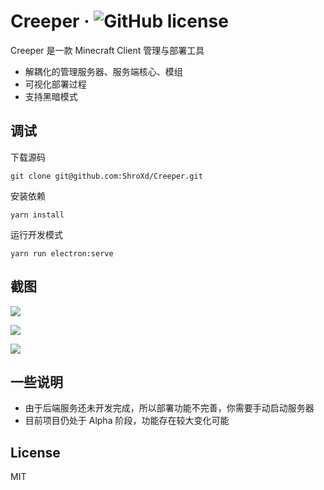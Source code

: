 # Creeper &middot; ![GitHub license](https://img.shields.io/badge/license-MIT-blue.svg)

Creeper 是一款 Minecraft Client 管理与部署工具

- 解耦化的管理服务器、服务端核心、模组
- 可视化部署过程
- 支持黑暗模式

## 调试

下载源码
```
git clone git@github.com:ShroXd/Creeper.git
```
安装依赖
```
yarn install
```
运行开发模式
```
yarn run electron:serve
```

## 截图
![](https://bebopfzj.oss-cn-hangzhou.aliyuncs.com/uPic/2020-10-10-BhRNsg.png)

![](https://bebopfzj.oss-cn-hangzhou.aliyuncs.com/uPic/2020-10-10-zwGLr5.png)

![](https://bebopfzj.oss-cn-hangzhou.aliyuncs.com/uPic/2020-10-10-Q7lbYq.png)

## 一些说明
- 由于后端服务还未开发完成，所以部署功能不完善，你需要手动启动服务器
- 目前项目仍处于 Alpha 阶段，功能存在较大变化可能

## License
MIT
